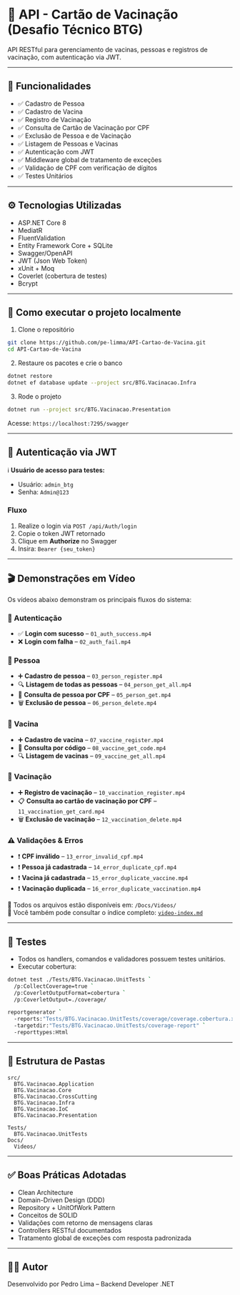 
# 💉 API - Cartão de Vacinação (Desafio Técnico BTG)

API RESTful para gerenciamento de vacinas, pessoas e registros de vacinação, com autenticação via JWT.

---

## 📌 Funcionalidades

- ✅ Cadastro de Pessoa
- ✅ Cadastro de Vacina
- ✅ Registro de Vacinação
- ✅ Consulta de Cartão de Vacinação por CPF
- ✅ Exclusão de Pessoa e de Vacinação
- ✅ Listagem de Pessoas e Vacinas
- ✅ Autenticação com JWT
- ✅ Middleware global de tratamento de exceções
- ✅ Validação de CPF com verificação de dígitos
- ✅ Testes Unitários

---

## ⚙️ Tecnologias Utilizadas

- ASP.NET Core 8
- MediatR
- FluentValidation
- Entity Framework Core + SQLite
- Swagger/OpenAPI
- JWT (Json Web Token)
- xUnit + Moq
- Coverlet (cobertura de testes)
- Bcrypt

---

## 🚀 Como executar o projeto localmente

1. Clone o repositório

```bash
git clone https://github.com/pe-limma/API-Cartao-de-Vacina.git
cd API-Cartao-de-Vacina
```

2. Restaure os pacotes e crie o banco

```bash
dotnet restore
dotnet ef database update --project src/BTG.Vacinacao.Infra
```

3. Rode o projeto

```bash
dotnet run --project src/BTG.Vacinacao.Presentation
```

Acesse: `https://localhost:7295/swagger`

---

## 🔐 Autenticação via JWT

ℹ️ **Usuário de acesso para testes:**
- Usuário: `admin_btg`
- Senha: `Admin@123`

### Fluxo

1. Realize o login via `POST /api/Auth/login`
2. Copie o token JWT retornado
3. Clique em **Authorize** no Swagger
4. Insira: `Bearer {seu_token}`

---

## 🎬 Demonstrações em Vídeo

Os vídeos abaixo demonstram os principais fluxos do sistema:

### 🔐 Autenticação
- ✅ **Login com sucesso** – `01_auth_success.mp4`
- ❌ **Login com falha** – `02_auth_fail.mp4`

### 👤 Pessoa
- ➕ **Cadastro de pessoa** – `03_person_register.mp4`
- 🔍 **Listagem de todas as pessoas** – `04_person_get_all.mp4`
- 🔎 **Consulta de pessoa por CPF** – `05_person_get.mp4`
- 🗑️ **Exclusão de pessoa** – `06_person_delete.mp4`

### 💉 Vacina
- ➕ **Cadastro de vacina** – `07_vaccine_register.mp4`
- 🔎 **Consulta por código** – `08_vaccine_get_code.mp4`
- 🔍 **Listagem de vacinas** – `09_vaccine_get_all.mp4`

### 💊 Vacinação
- ➕ **Registro de vacinação** – `10_vaccination_register.mp4`
- 📋 **Consulta ao cartão de vacinação por CPF** – `11_vaccination_get_card.mp4`
- 🗑️ **Exclusão de vacinação** – `12_vaccination_delete.mp4`

### ⚠️ Validações & Erros
- ❗ **CPF inválido** – `13_error_invalid_cpf.mp4`
- ❗ **Pessoa já cadastrada** – `14_error_duplicate_cpf.mp4`
- ❗ **Vacina já cadastrada** – `15_error_duplicate_vaccine.mp4`
- ❗ **Vacinação duplicada** – `16_error_duplicate_vaccination.mp4`

📁 Todos os arquivos estão disponíveis em: `/Docs/Videos/`  
📑 Você também pode consultar o índice completo: [`video-index.md`](./Docs/Videos/video-index.md)

---

## 🧪 Testes

- Todos os handlers, comandos e validadores possuem testes unitários.
- Executar cobertura:

```bash
dotnet test ./Tests/BTG.Vacinacao.UnitTests `
  /p:CollectCoverage=true `
  /p:CoverletOutputFormat=cobertura `
  /p:CoverletOutput=./coverage/

reportgenerator `
  -reports:"Tests/BTG.Vacinacao.UnitTests/coverage/coverage.cobertura.xml" `
  -targetdir:"Tests/BTG.Vacinacao.UnitTests/coverage-report" `
  -reporttypes:Html
```

---

## 📂 Estrutura de Pastas

```
src/
  BTG.Vacinacao.Application
  BTG.Vacinacao.Core
  BTG.Vacinacao.CrossCutting
  BTG.Vacinacao.Infra
  BTG.Vacinacao.IoC
  BTG.Vacinacao.Presentation

Tests/
  BTG.Vacinacao.UnitTests
Docs/
  Videos/
```

---

## ✅ Boas Práticas Adotadas

- Clean Architecture
- Domain-Driven Design (DDD)
- Repository + UnitOfWork Pattern
- Conceitos de SOLID
- Validações com retorno de mensagens claras
- Controllers RESTful documentados
- Tratamento global de exceções com resposta padronizada

---

## 👨‍💻 Autor

Desenvolvido por Pedro Lima – Backend Developer .NET
